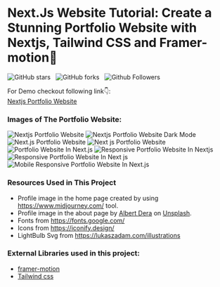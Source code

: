 # Next.Js Website Tutorial: Create a Stunning Portfolio Website with Nextjs, Tailwind CSS and Framer-motion🌟

![GitHub stars](https://img.shields.io/github/stars/itx-alihamza/Next.js_Portfolio_Website?style=social&logo=ApacheSpark&label=Stars)&nbsp;&nbsp;
![GitHub forks](https://img.shields.io/github/forks/itx-alihamza/Next.js_Portfolio_Website?style=social&logo=KashFlow&maxAge=3600)&nbsp;&nbsp;
![Github Followers](https://img.shields.io/github/followers/itx-alihamza.svg?style=social&label=Follow)&nbsp;&nbsp;<br />

For Demo checkout following link👇: <br />
[Nextjs Portfolio Website](https://next-js-portfolio-website-gztzmog3g.vercel.app/) <br />

### Images of The Portfolio Website:

![Nextjs Portfolio Website](https://github.com/itx-alihamza/Next.js_Portfolio_Website/blob/main/website%20images/home-light-desktop.png)
![Nextjs Portfolio Website Dark Mode](https://github.com/itx-alihamza/Next.js_Portfolio_Website/blob/main/website%20images/home-dark-desktop.png)
![Next.js Portfolio Website](https://github.com/itx-alihamza/Next.js_Portfolio_Website/blob/main/website%20images/about-light-desktop.png)
![Next js Portfolio Website](https://github.com/itx-alihamza/Next.js_Portfolio_Website/blob/main/website%20images/projects-dark-desktop.png)
![Portfolio Website In Next.js](https://github.com/itx-alihamza/Next.js_Portfolio_Website/blob/main/website%20images/articles-light-desktop.png)
![Responsive Portfolio Website In Nextjs](https://github.com/itx-alihamza/Next.js_Portfolio_Website/blob/main/website%20images/about-light-mobile.png)
![Responsive Portfolio Website In Next js](https://github.com/itx-alihamza/Next.js_Portfolio_Website/blob/main/website%20images/projects-light-mobile.png)
![Mobile Responsive Portfolio Website In Next.js](https://github.com/itx-alihamza/Next.js_Portfolio_Website/blob/main/website%20images/articles-light-mobile.png)

### Resources Used in This Project

- Profile image in the home page created by using https://www.midjourney.com/ tool.
- Profile image in the about page by [Albert Dera](https://unsplash.com/@albertdera?utm_source=unsplash&utm_medium=referral&utm_content=creditCopyText)
  on [Unsplash](https://unsplash.com/photos/ILip77SbmOE?utm_source=unsplash&utm_medium=referral&utm_content=creditCopyText).
- Fonts from https://fonts.google.com/ <br />
- Icons from https://iconify.design/ <br />
- LightBulb Svg from https://lukaszadam.com/illustrations <br />

### External Libraries used in this project:

- [framer-motion](https://www.framer.com/motion/) <br />
- [Tailwind css](https://tailwindcss.com/) <br />
